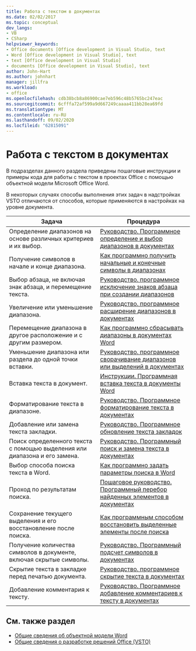 ```yaml
---
title: Работа с текстом в документах
ms.date: 02/02/2017
ms.topic: conceptual
dev_langs:
- VB
- CSharp
helpviewer_keywords:
- Office documents [Office development in Visual Studio, text
- Word [Office development in Visual Studio], text
- text [Office development in Visual Studio]
- documents [Office development in Visual Studio], text
author: John-Hart
ms.author: johnhart
manager: jillfra
ms.workload:
- office
ms.openlocfilehash: cdb38bcb8a86900cae7eb596c48b5765bc247eac
ms.sourcegitcommit: 6cfffa72af599a9d667249caaaa411bb28ea69fd
ms.translationtype: MT
ms.contentlocale: ru-RU
ms.lasthandoff: 09/02/2020
ms.locfileid: "62815091"
---
```

# <a name="work-with-text-in-documents"></a>Работа с текстом в документах
  В подразделах данного раздела приведены пошаговые инструкции и примеры кода для работы с текстом в проектах Office с помощью объектной модели Microsoft Office Word.

 В некоторых случаях способы выполнения этих задач в надстройках VSTO отличаются от способов, которые применяются в настройках на уровне документа.

|Задача|Процедура|
|----------|---------------|
|Определение диапазонов на основе различных критериев и их выбор.|[Руководство. Программное определение и выбор диапазонов в документах](../vsto/how-to-programmatically-define-and-select-ranges-in-documents.md)|
|Получение символов в начале и конце диапазона.|[Как программно получить начальные и конечные символы в диапазонах](../vsto/how-to-programmatically-retrieve-start-and-end-characters-in-ranges.md)|
|Выбор абзаца, не включая знак абзаца, и перемещение текста.|[Руководство. программное исключение знаков абзаца при создании диапазонов](../vsto/how-to-programmatically-exclude-paragraph-marks-when-creating-ranges.md)|
|Увеличение или уменьшение диапазона.|[Руководство. программное расширение диапазонов в документах](../vsto/how-to-programmatically-extend-ranges-in-documents.md)|
|Перемещение диапазона в другое расположение и с другим размером.|[Как программно сбрасывать диапазоны в документах Word](../vsto/how-to-programmatically-reset-ranges-in-word-documents.md)|
|Уменьшение диапазона или раздела до одной точки вставки.|[Руководство. программное сворачивание диапазонов или выделений в документах](../vsto/how-to-programmatically-collapse-ranges-or-selections-in-documents.md)|
|Вставка текста в документ.|[Инструкции. Программная вставка текста в документы Word](../vsto/how-to-programmatically-insert-text-into-word-documents.md)|
|Форматирование текста в диапазоне.|[Руководство. Программное форматирование текста в документах](../vsto/how-to-programmatically-format-text-in-documents.md)|
|Добавление или замена текста закладки.|[Руководство. Программное обновление текста закладок](../vsto/how-to-programmatically-update-bookmark-text.md)|
|Поиск определенного текста с помощью выделения или диапазона и его замена.|[Руководство. Программный поиск и замена текста в документах](../vsto/how-to-programmatically-search-for-and-replace-text-in-documents.md)|
|Выбор способа поиска текста в Word.|[Как программно задать параметры поиска в Word](../vsto/how-to-programmatically-set-search-options-in-word.md)|
|Проход по результатам поиска.|[Пошаговое руководство. Программный перебор найденных элементов в документах](../vsto/how-to-programmatically-loop-through-found-items-in-documents.md)|
|Сохранение текущего выделения и его восстановление после поиска.|[Как программным способом восстановить выделенные элементы после поиска](../vsto/how-to-programmatically-restore-selections-after-searches.md)|
|Получение количества символов в документе, включая скрытые символы.|[Руководство. Программный подсчет символов в документах](../vsto/how-to-programmatically-count-characters-in-documents.md)|
|Скрытие текста в закладке перед печатью документа.|[Руководство. программное скрытие текста в документах](../vsto/how-to-programmatically-hide-text-in-documents.md)|
|Добавление комментария к тексту.|[Руководство. Программное добавление комментариев к тексту в документах](../vsto/how-to-programmatically-add-comments-to-text-in-documents.md)|

## <a name="see-also"></a>См. также раздел
- [Общие сведения об объектной модели Word](../vsto/word-object-model-overview.md)
- [Общие сведения о разработке решений Office &#40;VSTO&#41;](../vsto/office-solutions-development-overview-vsto.md)
